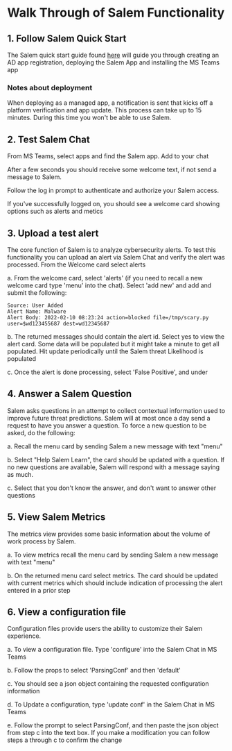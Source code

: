 # Walk Through of Salem Functionality

## 1. Follow Salem Quick Start 
The Salem quick start guide found [here](https://docs.salemcyber.com/docs/Quickstart.html) will guide you through creating an AD app registration, deploying the Salem App and installing the MS Teams app

### Notes about deployment
When deploying as a managed app, a notification is sent that kicks off a platform verification and app update.  This process can take up to 15 minutes.  During this time you won't be able to use Salem.

## 2. Test Salem Chat
From MS Teams, select apps and find the Salem app. Add to your chat

After a few seconds you should receive some welcome text, if not send a message to Salem.

Follow the log in prompt to authenticate and authorize your Salem access.

If you've successfully logged on, you should see a welcome card showing options such as alerts and metics

## 3. Upload a test alert
The core function of Salem is to analyze cybersecurity alerts. To test this functionality you can upload an alert via Salem Chat and verify the alert was processed.
From the Welcome card select alerts

a. From the welcome card, select 'alerts' (if you need to recall a new welcome card type 'menu' into the chat). Select 'add new' and add and submit the following:
```
Source: User Added
Alert Name: Malware
Alert Body: 2022-02-10 08:23:24 action=blocked file=/tmp/scary.py user=$wd123455687 dest=wd12345687
```

b. The returned messages should contain the alert id.  Select yes to view the alert card.  Some data will be populated but it might take a minute to get all populated.  Hit update periodically until the Salem threat Likelihood is populated

c. Once the alert is done processing, select 'False Positive', and under 

## 4. Answer a Salem Question
Salem asks questions in an attempt to collect contextual information used to improve future threat predictions.  Salem will at most once a day send a request to have you answer a question.  To force a new question to be asked, do the following:

a. Recall the menu card by sending Salem a new message with text "menu"

b. Select "Help Salem Learn", the card should be updated with a question.  If no new questions are available, Salem will respond with a message saying as much.

c. Select that you don't know the answer, and don't want to answer other questions

## 5. View Salem Metrics
The metrics view provides some basic information about the volume of work process by Salem.

a. To view metrics recall the menu card by sending Salem a new message with text "menu"

b. On the returned menu card select metrics.  The card should be updated with current metrics which should include indication of processing the alert entered in a prior step

## 6. View a configuration file
Configuration files provide users the ability to customize their Salem experience.

a. To view a configuration file. Type 'configure' into the Salem Chat in MS Teams

b. Follow the props to select 'ParsingConf' and then 'default'

c. You should see a json object containing the requested configuration information

d. To Update a configuration, type 'update conf' in the Salem Chat in MS Teams

e. Follow the prompt to select ParsingConf, and then paste the json object from step c into the text box.  If you make a modification you can follow steps a through c to confirm the change
